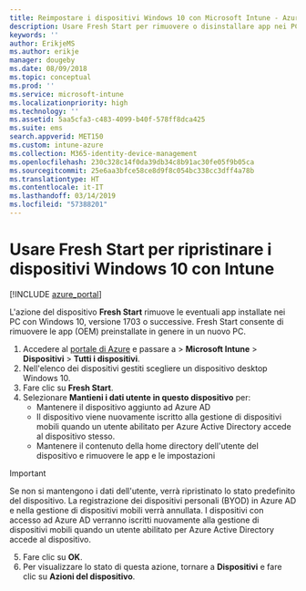 ```yaml
---
title: Reimpostare i dispositivi Windows 10 con Microsoft Intune - Azure | Microsoft Docs
description: Usare Fresh Start per rimuovere o disinstallare app nei PC Windows 10 tramite Microsoft Intune.
keywords: ''
author: ErikjeMS
ms.author: erikje
manager: dougeby
ms.date: 08/09/2018
ms.topic: conceptual
ms.prod: ''
ms.service: microsoft-intune
ms.localizationpriority: high
ms.technology: ''
ms.assetid: 5aa5cfa3-c483-4099-b40f-578ff8dca425
ms.suite: ems
search.appverid: MET150
ms.custom: intune-azure
ms.collection: M365-identity-device-management
ms.openlocfilehash: 230c328c14f0da39db34c8b91ac30fe05f9b05ca
ms.sourcegitcommit: 25e6aa3bfce58ce8d9f8c054bc338cc3dff4a78b
ms.translationtype: HT
ms.contentlocale: it-IT
ms.lasthandoff: 03/14/2019
ms.locfileid: "57388201"
---
```

# <a name="use-fresh-start-to-reset-windows-10-devices-with-intune"></a>Usare Fresh Start per ripristinare i dispositivi Windows 10 con Intune


[!INCLUDE [azure_portal](./includes/azure_portal.md)]

L'azione del dispositivo **Fresh Start** rimuove le eventuali app installate nei PC con Windows 10, versione 1703 o successive. Fresh Start consente di rimuovere le app (OEM) preinstallate in genere in un nuovo PC.  

1. Accedere al [portale di Azure](https://portal.azure.com) e passare a > **Microsoft Intune** > **Dispositivi** > **Tutti i dispositivi**.
2. Nell'elenco dei dispositivi gestiti scegliere un dispositivo desktop Windows 10.
3. Fare clic su **Fresh Start**. 
4. Selezionare **Mantieni i dati utente in questo dispositivo** per:
   * Mantenere il dispositivo aggiunto ad Azure AD
    * Il dispositivo viene nuovamente iscritto alla gestione di dispositivi mobili quando un utente abilitato per Azure Active Directory accede al dispositivo stesso.
    * Mantenere il contenuto della home directory dell'utente del dispositivo e rimuovere le app e le impostazioni  
  > [!IMPORTANT]
 > Se non si mantengono i dati dell'utente, verrà ripristinato lo stato predefinito del dispositivo. La registrazione dei dispositivi personali (BYOD) in Azure AD e nella gestione di dispositivi mobili verrà annullata.
 > I dispositivi con accesso ad Azure AD verranno iscritti nuovamente alla gestione di dispositivi mobili quando un utente abilitato per Azure Active Directory accede al dispositivo.
 
5. Fare clic su **OK**.   
6. Per visualizzare lo stato di questa azione, tornare a **Dispositivi** e fare clic su **Azioni del dispositivo**.  
